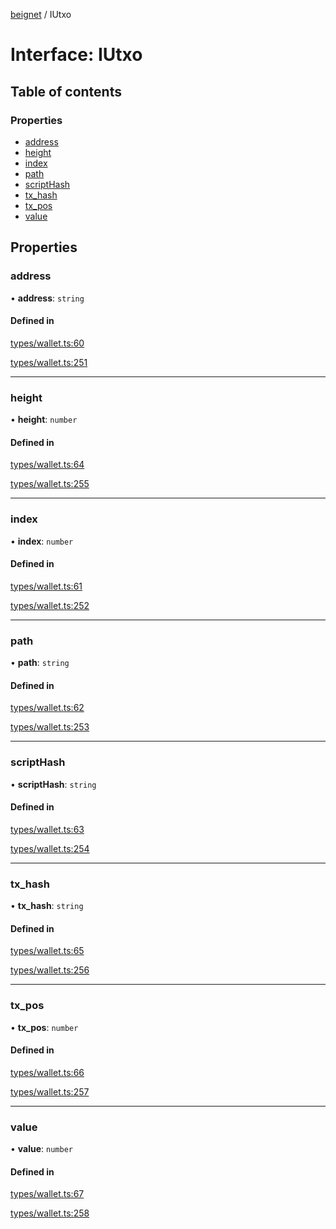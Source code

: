 [beignet](../README.md) / IUtxo

# Interface: IUtxo

## Table of contents

### Properties

- [address](IUtxo.md#address)
- [height](IUtxo.md#height)
- [index](IUtxo.md#index)
- [path](IUtxo.md#path)
- [scriptHash](IUtxo.md#scripthash)
- [tx\_hash](IUtxo.md#tx_hash)
- [tx\_pos](IUtxo.md#tx_pos)
- [value](IUtxo.md#value)

## Properties

### address

• **address**: `string`

#### Defined in

[types/wallet.ts:60](https://github.com/synonymdev/beignet/blob/e4162f7/src/types/wallet.ts#L60)

[types/wallet.ts:251](https://github.com/synonymdev/beignet/blob/e4162f7/src/types/wallet.ts#L251)

___

### height

• **height**: `number`

#### Defined in

[types/wallet.ts:64](https://github.com/synonymdev/beignet/blob/e4162f7/src/types/wallet.ts#L64)

[types/wallet.ts:255](https://github.com/synonymdev/beignet/blob/e4162f7/src/types/wallet.ts#L255)

___

### index

• **index**: `number`

#### Defined in

[types/wallet.ts:61](https://github.com/synonymdev/beignet/blob/e4162f7/src/types/wallet.ts#L61)

[types/wallet.ts:252](https://github.com/synonymdev/beignet/blob/e4162f7/src/types/wallet.ts#L252)

___

### path

• **path**: `string`

#### Defined in

[types/wallet.ts:62](https://github.com/synonymdev/beignet/blob/e4162f7/src/types/wallet.ts#L62)

[types/wallet.ts:253](https://github.com/synonymdev/beignet/blob/e4162f7/src/types/wallet.ts#L253)

___

### scriptHash

• **scriptHash**: `string`

#### Defined in

[types/wallet.ts:63](https://github.com/synonymdev/beignet/blob/e4162f7/src/types/wallet.ts#L63)

[types/wallet.ts:254](https://github.com/synonymdev/beignet/blob/e4162f7/src/types/wallet.ts#L254)

___

### tx\_hash

• **tx\_hash**: `string`

#### Defined in

[types/wallet.ts:65](https://github.com/synonymdev/beignet/blob/e4162f7/src/types/wallet.ts#L65)

[types/wallet.ts:256](https://github.com/synonymdev/beignet/blob/e4162f7/src/types/wallet.ts#L256)

___

### tx\_pos

• **tx\_pos**: `number`

#### Defined in

[types/wallet.ts:66](https://github.com/synonymdev/beignet/blob/e4162f7/src/types/wallet.ts#L66)

[types/wallet.ts:257](https://github.com/synonymdev/beignet/blob/e4162f7/src/types/wallet.ts#L257)

___

### value

• **value**: `number`

#### Defined in

[types/wallet.ts:67](https://github.com/synonymdev/beignet/blob/e4162f7/src/types/wallet.ts#L67)

[types/wallet.ts:258](https://github.com/synonymdev/beignet/blob/e4162f7/src/types/wallet.ts#L258)

